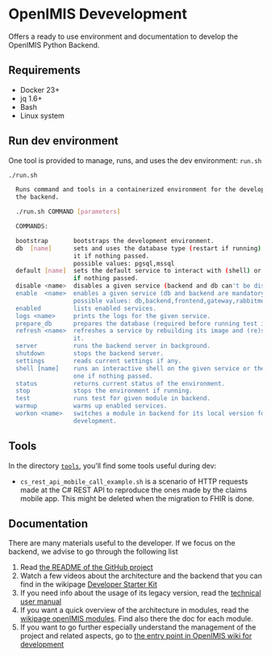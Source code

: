 # OpenIMIS Devevelopment

Offers a ready to use environment and documentation to develop the OpenIMIS
Python Backend.

## Requirements

* Docker 23+
* jq 1.6+
* Bash
* Linux system

## Run dev environment

One tool is provided to manage, runs, and uses the dev environment: `run.sh`

```bash
./run.sh                                                                                                                                                          

  Runs command and tools in a containerized environment for the development of
  the backend.

  ./run.sh COMMAND [parameters]

  COMMANDS:

  bootstrap       bootstraps the development environment.
  db  [name]      sets and uses the database type (restart if running) or gets
                  it if nothing passed.
                  possible values: pgsql,mssql
  default [name]  sets the default service to interact with (shell) or gets it
                  if nothing passed.
  disable <name>  disables a given service (backend and db can't be disabled).
  enable  <name>  enables a given service (db and backend are mandatory).
                  possible values: db,backend,frontend,gateway,rabbitmq,restapi,worker
  enabled         lists enabled services.
  logs <name>     prints the logs for the given service.
  prepare_db      prepares the database (required before running test in backend)
  refresh <name>  refreshes a service by rebuilding its image and (re)starting
                  it.
  server          runs the backend server in background.
  shutdown        stops the backend server.
  settings        reads current settings if any.
  shell [name]    runs an interactive shell on the given service or the default
                  one if nothing passed.
  status          returns current status of the environment.
  stop            stops the environment if running.
  test            runs test for given module in backend.
  warmup          warms up enabled services.
  workon <name>   switches a module in backend for its local version for
                  development.
```

## Tools

In the directory [`tools`](tools/), you'll find some tools useful during dev:

* `cs_rest_api_mobile_call_example.sh` is a scenario of HTTP requests made at
  the C# REST API to reproduce the ones made by the claims mobile app. This
  might be deleted when the migration to FHIR is done.

## Documentation

There are many materials useful to the developer. If we focus on the backend,
we advise to go through the following list

1. Read [the README of the GitHub project](https://github.com/openimis/openimis-be_py#openimis-backend-reference-implementation--windows-docker)
2. Watch a few videos about the architecture and the backend that you can find in the wikipage [Developer Starter Kit](https://openimis.atlassian.net/wiki/spaces/OP/pages/1277493249/Developer+Starter+Kit)
3. If you need info about the usage of its legacy version, read the [technical user manual](https://docs.openimis.org/en/latest/)
4. If you want a quick overview of the architecture in modules, read the [wikipage openIMIS modules](https://openimis.atlassian.net/wiki/spaces/OP/pages/589561955/openIMIS+Modules). Find also there the doc for each module.
5. If you want to go further especially understand the management of the project and related aspects, go to [the entry point in OpenIMIS wiki for development](https://openimis.atlassian.net/wiki/spaces/OP/pages/215613450/openIMIS+Development)